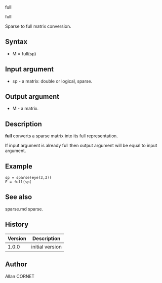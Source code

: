 



full


full

Sparse to full matrix conversion.

## Syntax

- M = full(sp)

## Input argument

 - sp - a matrix: double or logical, sparse.

## Output argument

 - M - a matrix.

## Description


  <p><b>full</b> converts a sparse matrix into its full representation.</p>
  <p> If input argument is already full then output argument will be equal to input argument.</p>


## Example

```Nelson
sp = sparse(eye(3,3))
F = full(sp)
```

## See also

sparse.md sparse.
## History

|Version|Description|
|------|------|
|1.0.0|initial version|


## Author

Allan CORNET



